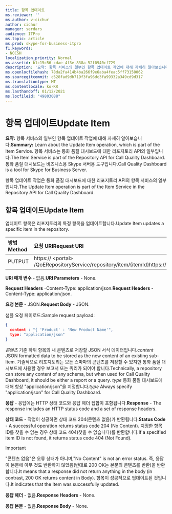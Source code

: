 ```yaml
---
title: 항목 업데이트
ms.reviewer: ''
ms.author: v-cichur
author: cichur
manager: serdars
audience: ITPro
ms.topic: article
ms.prod: skype-for-business-itpro
f1.keywords:
- NOCSH
localization_priority: Normal
ms.assetid: b1c15c56-cdae-4f3e-838a-52f0940cf729
description: '요약: 항목 서비스의 일부인 항목 업데이트 작업에 대해 자세히 알아보습니다. 항목 서비스는 통화 품질 대시보드에 대한 리포지토리 API의 일부입니다. 통화 품질 대시보드는 비즈니스용 Skype 서버용 도구입니다.'
ms.openlocfilehash: 78da2fa414b4ba266f9e6aba4feac5ff73150062
ms.sourcegitcommit: c528fad9db719f3fa96dc3fa99332a349cd9d317
ms.translationtype: MT
ms.contentlocale: ko-KR
ms.lasthandoff: 01/12/2021
ms.locfileid: "49803088"
---
```

# <a name="update-item"></a><span data-ttu-id="91923-105">항목 업데이트</span><span class="sxs-lookup"><span data-stu-id="91923-105">Update Item</span></span>
 
<span data-ttu-id="91923-106">**요약:** 항목 서비스의 일부인 항목 업데이트 작업에 대해 자세히 알아보습니다.</span><span class="sxs-lookup"><span data-stu-id="91923-106">**Summary:** Learn about the Update Item operation, which is part of the Item Service.</span></span> <span data-ttu-id="91923-107">항목 서비스는 통화 품질 대시보드에 대한 리포지토리 API의 일부입니다.</span><span class="sxs-lookup"><span data-stu-id="91923-107">The Item Service is part of the Repository API for Call Quality Dashboard.</span></span> <span data-ttu-id="91923-108">통화 품질 대시보드는 비즈니스용 Skype 서버용 도구입니다.</span><span class="sxs-lookup"><span data-stu-id="91923-108">Call Quality Dashboard is a tool for Skype for Business Server.</span></span>
  
<span data-ttu-id="91923-109">항목 업데이트 작업은 통화 품질 대시보드에 대한 리포지토리 API의 항목 서비스의 일부입니다.</span><span class="sxs-lookup"><span data-stu-id="91923-109">The Update Item operation is part of the Item Service in the Repository API for Call Quality Dashboard.</span></span>
  
## <a name="update-item"></a><span data-ttu-id="91923-110">항목 업데이트</span><span class="sxs-lookup"><span data-stu-id="91923-110">Update Item</span></span>

<span data-ttu-id="91923-111">업데이트 항목은 리포지토리의 특정 항목을 업데이트합니다.</span><span class="sxs-lookup"><span data-stu-id="91923-111">Update Item updates a specific item in the repository.</span></span>
  

|<span data-ttu-id="91923-112">**방법**</span><span class="sxs-lookup"><span data-stu-id="91923-112">**Method**</span></span>|<span data-ttu-id="91923-113">**요청 URI**</span><span class="sxs-lookup"><span data-stu-id="91923-113">**Request URI**</span></span>|<span data-ttu-id="91923-114">**HTTP 버전**</span><span class="sxs-lookup"><span data-stu-id="91923-114">**HTTP Version**</span></span>|
|:-----|:-----|:-----|
|<span data-ttu-id="91923-115">PUT</span><span class="sxs-lookup"><span data-stu-id="91923-115">PUT</span></span>  <br/> |<span data-ttu-id="91923-116">https:// \<portal\> /QoERepositoryService/repository/item/{itemId}</span><span class="sxs-lookup"><span data-stu-id="91923-116">https://\<portal\>/QoERepositoryService/repository/item/{itemId}</span></span>  <br/> |<span data-ttu-id="91923-117">HTTP/1.1</span><span class="sxs-lookup"><span data-stu-id="91923-117">HTTP/1.1</span></span>  <br/> |
   
 <span data-ttu-id="91923-118">**URI 매개 변수** - 없음.</span><span class="sxs-lookup"><span data-stu-id="91923-118">**URI Parameters** - None.</span></span>
  
 <span data-ttu-id="91923-119">**Request Headers** -Content-Type: application/json.</span><span class="sxs-lookup"><span data-stu-id="91923-119">**Request Headers** -Content-Type: application/json.</span></span>
  
 <span data-ttu-id="91923-120">**요청 본문** - JSON.</span><span class="sxs-lookup"><span data-stu-id="91923-120">**Request Body** - JSON.</span></span>
  
<span data-ttu-id="91923-121">샘플 요청 페이로드:</span><span class="sxs-lookup"><span data-stu-id="91923-121">Sample request payload:</span></span>
  
```json
{
  content : "{ 'Product' : 'New Product Name'",
  type: "application/json"
}
```

 <span data-ttu-id="91923-122">*콘텐츠*  기존 하위 항목의 새 콘텐츠로 저장할 JSON 서식 데이터입니다.</span><span class="sxs-lookup"><span data-stu-id="91923-122">*content*  JSON formatted data to be stored as the new content of an existing sub-Item.</span></span> <span data-ttu-id="91923-123">기술적으로 리포지토리는 모든 스마마의 콘텐츠를 저장할 수 있지만 통화 품질 대시보드에 사용할 경우 보고서 또는 쿼리가 되어야 합니다.</span><span class="sxs-lookup"><span data-stu-id="91923-123">Technically, a repository can store any content of any schema, but when used for Call Quality Dashboard, it should be either a report or a query.</span></span> <span data-ttu-id="91923-124">*type*  통화 품질 대시보드에 대해 항상 "application/json"을 지정합니다.</span><span class="sxs-lookup"><span data-stu-id="91923-124">*type*  Always specify "application/json" for Call Quality Dashboard.</span></span>
  
 <span data-ttu-id="91923-125">**응답** - 응답에는 HTTP 상태 코드와 응답 헤더 집합이 포함됩니다.</span><span class="sxs-lookup"><span data-stu-id="91923-125">**Response** - The response includes an HTTP status code and a set of response headers.</span></span>
  
 <span data-ttu-id="91923-126">**상태 코드** - 작업이 성공하면 상태 코드 204(콘텐츠 없음)가 반환됩니다.</span><span class="sxs-lookup"><span data-stu-id="91923-126">**Status Code** - A successful operation returns status code 204 (No Content).</span></span> <span data-ttu-id="91923-127">지정한 항목 ID를 찾을 수 없는 경우 상태 코드 404(찾을 수 없습니다)를 반환합니다.</span><span class="sxs-lookup"><span data-stu-id="91923-127">If a specified item ID is not found, it returns status code 404 (Not Found).</span></span>
  
> [!IMPORTANT]
> <span data-ttu-id="91923-128">"콘텐츠 없음"은 오류 상태가 아니며,</span><span class="sxs-lookup"><span data-stu-id="91923-128">"No Content" is not an error status.</span></span> <span data-ttu-id="91923-129">즉, 응답이 본문에 아무 것도 반환하지 않았음(반대로 200 OK는 본문의 콘텐츠를 반환)을 반환합니다.</span><span class="sxs-lookup"><span data-stu-id="91923-129">It means that a response did not return anything in the body (in contrast, 200 OK returns content in Body).</span></span> <span data-ttu-id="91923-130">항목이 성공적으로 업데이트된 것입니다.</span><span class="sxs-lookup"><span data-stu-id="91923-130">It indicates that the Item was successfully updated.</span></span> 
  
 <span data-ttu-id="91923-131">**응답 헤더** - 없음.</span><span class="sxs-lookup"><span data-stu-id="91923-131">**Response Headers** - None.</span></span>
  
 <span data-ttu-id="91923-132">**응답 본문** - 없음.</span><span class="sxs-lookup"><span data-stu-id="91923-132">**Response Body** - None.</span></span>
  

